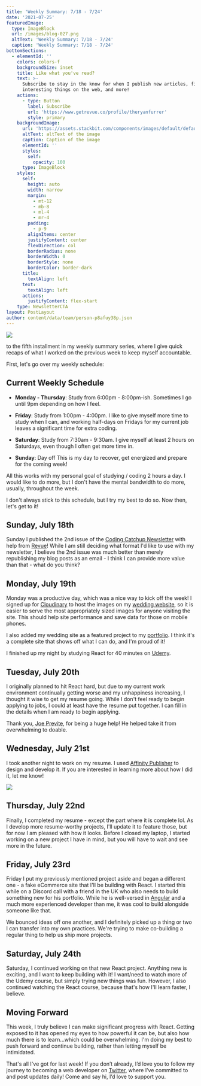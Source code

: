 ```yaml
---
title: 'Weekly Summary: 7/18 - 7/24'
date: '2021-07-25'
featuredImage:
  type: ImageBlock
  url: /images/blog-027.png
  altText: 'Weekly Summary: 7/18 - 7/24'
  caption: 'Weekly Summary: 7/18 - 7/24'
bottomSections:
  - elementId: ''
    colors: colors-f
    backgroundSize: inset
    title: Like what you've read?
    text: >-
      Subscribe to stay in the know for when I publish new articles, find
      interesting things on the web, and more!
    actions:
      - type: Button
        label: Subscribe
        url: 'https://www.getrevue.co/profile/theryanfurrer'
        style: primary
    backgroundImage:
      url: 'https://assets.stackbit.com/components/images/default/default-image.png'
      altText: altText of the image
      caption: Caption of the image
      elementId: ''
      styles:
        self:
          opacity: 100
      type: ImageBlock
    styles:
      self:
        height: auto
        width: narrow
        margin:
          - mt-12
          - mb-8
          - ml-4
          - mr-4
        padding:
          - p-9
        alignItems: center
        justifyContent: center
        flexDirection: col
        borderRadius: none
        borderWidth: 0
        borderStyle: none
        borderColor: border-dark
      title:
        textAlign: left
      text:
        textAlign: left
      actions:
        justifyContent: flex-start
    type: NewsletterCTA
layout: PostLayout
author: content/data/team/person-p8afuy38p.json
---
```

![](/images/blog-027-3e51e7b3.png)

 to the fifth installment in my weekly summary series, where I give quick recaps of what I worked on the previous week to keep myself accountable.

First, let's go over my weekly schedule:

## Current Weekly Schedule

*   **Monday - Thursday**: Study from 6:00pm - 8:00pm-ish. Sometimes I go until 9pm depending on how I feel.

*   **Friday**: Study from 1:00pm - 4:00pm. I like to give myself more time to study when I can, and working half-days on Fridays for my current job leaves a significant time for extra coding.

*   **Saturday**: Study from 7:30am - 9:30am. I give myself at least 2 hours on Saturdays, even though I often get more time in.

*   **Sunday**: Day off This is my day to recover, get energized and prepare for the coming week!

All this works with my personal goal of studying / coding 2 hours a day. I would like to do more, but I don't have the mental bandwidth to do more, usually, throughout the week.

I don't always stick to this schedule, but I try my best to do so. Now then, let's get to it!

## Sunday, July 18th

Sunday I published the 2nd issue of the [Coding Catchup Newsletter](https://www.getrevue.co/profile/theryanfurrer/issues/coding-catchup-issue-2-693885) with help from [Revue](https://www.getrevue.co/)! While I am still deciding what format I'd like to use with my newsletter, I believe the 2nd issue was much better than merely republishing my blog posts as an email - I think I can provide more value than that - what do you think?

## Monday, July 19th

Monday was a productive day, which was a nice way to kick off the week! I signed up for [Cloudinary](https://cloudinary.com/) to host the images on my [wedding website](https://furrever.wedding/), so it is easier to serve the most appropriately sized images for anyone visiting the site. This should help site performance and save data for those on mobile phones.

I also added my wedding site as a featured project to my [portfolio](https://theryanfurrer.dev/#projects). I think it's a complete site that shows off what I can do, and I'm proud of it!

I finished up my night by studying React for 40 minutes on [Udemy](https://www.udemy.com/course/react-redux/?utm_source=adwords\&utm_medium=udemyads\&utm_campaign=React_v.PROF_la.EN_cc.US_ti.7450\&utm_content=deal4584\&utm_term=\_.\_ag\_79286082406\_.\_ad\_532133511517\_.\_kw\_\_.\_de_c\_.\_dm\_\_.\_pl\_\_.\_ti_dsa-774930034049\_.\_li\_9004513\_.\_pd\_\_.\_\&matchtype=b\&gclid=Cj0KCQjwl_SHBhCQARIsAFIFRVWCGPE14FkrzGOZX8uKX5oB5C\_5RNlqElpY1QH08j-jzV9Ti2CUd-EaAu72EALw_wcB).

## Tuesday, July 20th

I originally planned to hit React hard, but due to my current work environment continually getting worse and my unhappiness increasing, I thought it wise to get my resume going. While I don't feel ready to begin applying to jobs, I could at least have the resume put together. I can fill in the details when I am ready to begin applying.

Thank you, [Joe Previte](https://twitter.com/jsjoeio), for being a huge help! He helped take it from overwhelming to doable.

## Wednesday, July 21st

I took another night to work on my resume. I used [Affinity Publisher](https://affinity.serif.com/en-us/publisher/) to design and develop it. If you are interested in learning more about how I did it, let me know!

![](/images/blog-027\_01.jpeg)

## Thursday, July 22nd

Finally, I completed my resume - except the part where it is complete lol. As I develop more resume-worthy projects, I'll update it to feature those, but for now I am pleased with how it looks. Before I closed my laptop, I started working on a new project I have in mind, but you will have to wait and see more in the future.

## Friday, July 23rd

Friday I put my previously mentioned project aside and began a different one - a fake eCommerce site that I'll be building with React. I started this while on a Discord call with a friend in the UK who also needs to build something new for his portfolio. While he is well-versed in [Angular](https://angularjs.org/) and a much more experienced developer than me, it was cool to build alongside someone like that.

We bounced ideas off one another, and I definitely picked up a thing or two I can transfer into my own practices. We're trying to make co-building a regular thing to help us ship more projects.

## Saturday, July 24th

Saturday, I continued working on that new React project. Anything new is exciting, and I want to keep building with it! I want/need to watch more of the Udemy course, but simply trying new things was fun. However, I also continued watching the React course, because that's how I'll learn faster, I believe.

## Moving Forward

This week, I truly believe I can make significant progress with React. Getting exposed to it has opened my eyes to how powerful it can be, but also how much there is to learn...which could be overwhelming. I'm doing my best to push forward and continue building, rather than letting myself be intimidated.

That's all I've got for last week! If you don’t already, I’d love you to follow my journey to becoming a web developer on [Twitter](https://twitter.com/TheRyanFurrer), where I’ve committed to and post updates daily! Come and say hi, I’d love to support you.
